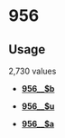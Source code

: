 # 956

## Usage

2,730 values

-   **[956\_\_$b](../../tags/956/956__b-1.md)**  

-   **[956\_\_$u](../../tags/956/956__u-2.md)**  

-   **[956\_\_$a](../../tags/956/956__a-3.md)**  


